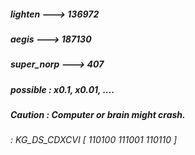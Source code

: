 ##### lighten ---> 136972 #####
##### aegis ---> 187130 #####
##### super_norp ---> 407 #####
##### possible : x0.1, x0.01, .... #####
##### Caution : Computer or brain might crash. #####
###### _: KG_DS_CDXCVI [ 110100 111001 110110 ]_ ######

